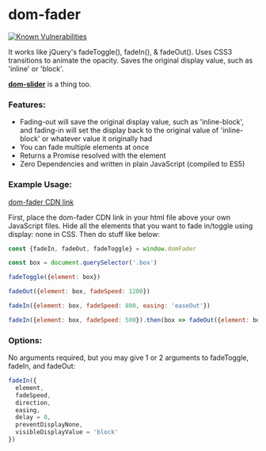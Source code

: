 # dom-fader
[![Known Vulnerabilities](https://snyk.io/test/github/brentoncozby/dom-fader/badge.svg?targetFile=package.json)](https://snyk.io/test/github/brentoncozby/dom-fader?targetFile=package.json)

It works like jQuery's fadeToggle(), fadeIn(), &amp; fadeOut().
Uses CSS3 transitions to animate the opacity. Saves the original display value, such as 'inline' or 'block'.

[**dom-slider**](https://github.com/BrentonCozby/dom-slider) is a thing too.

### Features:
* Fading-out will save the original display value, such as 'inline-block', and fading-in will set the display back to the original value of 'inline-block' or whatever value it originally had
* You can fade multiple elements at once
* Returns a Promise resolved with the element
* Zero Dependencies and written in plain JavaScript (compiled to ES5)

### Example Usage:
[dom-fader CDN link](https://rawcdn.githack.com/BrentonCozby/dom-fader/819f5d67d6461909a742cb0f85aa6f25780bfdd3/dist/dom-fader.js)

First, place the dom-fader CDN link in your html file above your own JavaScript files. Hide all the elements that you want to fade in/toggle using display: none in CSS. Then do stuff like below:
```JavaScript
const {fadeIn, fadeOut, fadeToggle} = window.domFader

const box = document.querySelector('.box')

fadeToggle({element: box})

fadeOut({element: box, fadeSpeed: 1200})

fadeIn({element: box, fadeSpeed: 800, easing: 'easeOut'})

fadeIn({element: box, fadeSpeed: 500}).then(box => fadeOut({element: box, fadeSpeed: 300}))
```

### Options:
No arguments required, but you may give 1 or 2 arguments to fadeToggle, fadeIn, and fadeOut:
```JavaScript
fadeIn({
  element,
  fadeSpeed,
  direction,
  easing,
  delay = 0,
  preventDisplayNone,
  visibleDisplayValue = 'block'
})
```
